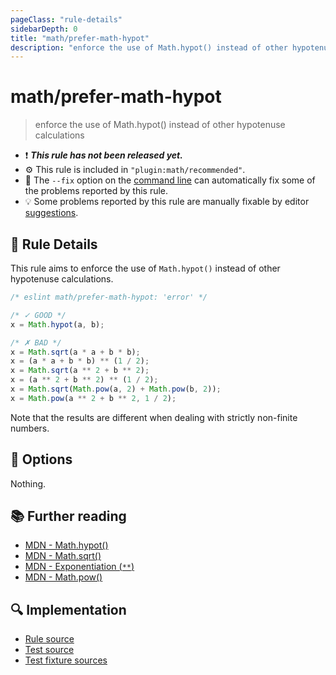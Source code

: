 ```yaml
---
pageClass: "rule-details"
sidebarDepth: 0
title: "math/prefer-math-hypot"
description: "enforce the use of Math.hypot() instead of other hypotenuse calculations"
---
```


# math/prefer-math-hypot

> enforce the use of Math.hypot() instead of other hypotenuse calculations

- ❗ <badge text="This rule has not been released yet." vertical="middle" type="error"> **_This rule has not been released yet._** </badge>
- ⚙️ This rule is included in `"plugin:math/recommended"`.
- 🔧 The `--fix` option on the [command line](https://eslint.org/docs/user-guide/command-line-interface#fixing-problems) can automatically fix some of the problems reported by this rule.
- 💡 Some problems reported by this rule are manually fixable by editor [suggestions](https://eslint.org/docs/developer-guide/working-with-rules#providing-suggestions).

## 📖 Rule Details

This rule aims to enforce the use of `Math.hypot()` instead of other hypotenuse calculations.

<eslint-code-block fix>

<!-- eslint-skip -->

```js
/* eslint math/prefer-math-hypot: 'error' */

/* ✓ GOOD */
x = Math.hypot(a, b);

/* ✗ BAD */
x = Math.sqrt(a * a + b * b);
x = (a * a + b * b) ** (1 / 2);
x = Math.sqrt(a ** 2 + b ** 2);
x = (a ** 2 + b ** 2) ** (1 / 2);
x = Math.sqrt(Math.pow(a, 2) + Math.pow(b, 2));
x = Math.pow(a ** 2 + b ** 2, 1 / 2);
```

</eslint-code-block>

Note that the results are different when dealing with strictly non-finite numbers.

## 🔧 Options

Nothing.

## 📚 Further reading

- [MDN - Math.hypot()](https://developer.mozilla.org/en-US/docs/Web/JavaScript/Reference/Global_Objects/Math/hypot)
- [MDN - Math.sqrt()](https://developer.mozilla.org/en-US/docs/Web/JavaScript/Reference/Global_Objects/Math/sqrt)
- [MDN - Exponentiation (`**`)](https://developer.mozilla.org/en-US/docs/Web/JavaScript/Reference/Operators/Exponentiation)
- [MDN - Math.pow()](https://developer.mozilla.org/en-US/docs/Web/JavaScript/Reference/Global_Objects/Math/pow)

## 🔍 Implementation

- [Rule source](https://github.com/ota-meshi/eslint-plugin-math/blob/main/src/rules/prefer-math-hypot.ts)
- [Test source](https://github.com/ota-meshi/eslint-plugin-math/blob/main/tests/src/rules/prefer-math-hypot.ts)
- [Test fixture sources](https://github.com/ota-meshi/eslint-plugin-math/tree/main/tests/fixtures/rules/prefer-math-hypot)

